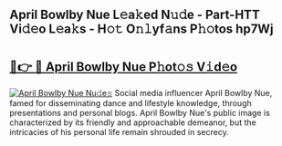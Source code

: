 ## April Bowlby Nue L𝚎a𝚔ed N𝚞𝚍e - Part-HTT Vi𝚍𝚎o L𝚎a𝚔s - H𝚘𝚝 O𝚗𝚕yf𝚊ns P𝚑𝚘tos hp7Wj

# <h2><a href="http://kf7nvwu.oniu.top/?m=April+Bowlby+Nue">🔗👉 🔴 April Bowlby Nue P𝚑ot𝚘𝚜 V𝚒d𝚎o</a></h2>

[![April Bowlby Nue Nu𝚍e𝚜](https://i.imgur.com/0qMVB7G.gif)](http://kf7nvwu.oniu.top/?m=April+Bowlby+Nue)
Social media influencer April Bowlby Nue, famed for disseminating dance and lifestyle knowledge, through presentations and personal blogs. April Bowlby Nue's public image is characterized by its friendly and approachable demeanor, but the intricacies of his personal life remain shrouded in secrecy.  
